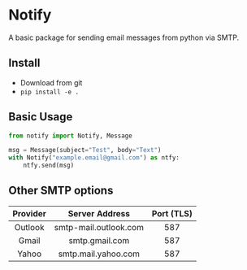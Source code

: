 # Notify
A basic package for sending email messages from python via SMTP. 

## Install
* Download from git
* `pip install -e .`

## Basic Usage
```python
from notify import Notify, Message

msg = Message(subject="Test", body="Text")
with Notify("example.email@gmail.com") as ntfy:
    ntfy.send(msg)
```

## Other SMTP options
| Provider | Server Address | Port (TLS) |
| :--------: | :-----------: | :--------: |
| Outlook | smtp-mail.outlook.com | 587 |
| Gmail | smtp.gmail.com | 587 |
| Yahoo | smtp.mail.yahoo.com | 587 |
